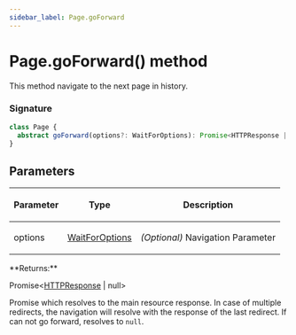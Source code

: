 ```yaml
---
sidebar_label: Page.goForward
---
```


# Page.goForward() method

This method navigate to the next page in history.

### Signature

```typescript
class Page {
  abstract goForward(options?: WaitForOptions): Promise<HTTPResponse | null>;
}
```

## Parameters

<table><thead><tr><th>

Parameter

</th><th>

Type

</th><th>

Description

</th></tr></thead>
<tbody><tr><td>

options

</td><td>

[WaitForOptions](./puppeteer.waitforoptions.md)

</td><td>

_(Optional)_ Navigation Parameter

</td></tr>
</tbody></table>
**Returns:**

Promise&lt;[HTTPResponse](./puppeteer.httpresponse.md) \| null&gt;

Promise which resolves to the main resource response. In case of multiple redirects, the navigation will resolve with the response of the last redirect. If can not go forward, resolves to `null`.
